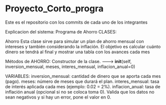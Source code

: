 # Proyecto_Corto_progra
Este es el repositorio con los commits de cada uno de los integrantes

Explicacion del sistema: 
Programa de Ahorro
CLASES: 

Ahorro
Esta clase sirve para simular un plan de ahorro mensual con intereses y también considerando la inflación.
El objetivo es calcular cuánto dinero se tendrá al final y mostrar una tabla con los avances cada mes

Métodos de AHORRO:
Constructor de la clase. ---> __init__(self, inversion_mensual, meses, interes_mensual, inflacion_anual=0)

VARIABLES: 
inversion_mensual:
cantidad de dinero que se aporta cada mes (pago).
meses: número de meses que durará el plan.
interes_mensual: tasa de interés aplicada cada mes (ejemplo: 0.02 = 2%).
inflacion_anual: tasa de inflación anual (opcional si no se coloca toma 0).
Valida que los datos no sean negativos y si hay un error, pone el valor en 0.

